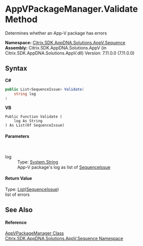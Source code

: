 # AppVPackageManager.Validate Method 
 

Determines whether an App-V package has errors

**Namespace:**&nbsp;<a href="87a123ce-ec99-68d7-05dc-6edaf29918a9">Citrix.SDK.AppDNA.Solutions.AppV.Sequence</a><br />**Assembly:**&nbsp;Citrix.SDK.AppDNA.Solutions.AppV (in Citrix.SDK.AppDNA.Solutions.AppV.dll) Version: 7.11.0.0 (7.11.0.0)

## Syntax

**C#**
```csharp
public List<SequenceIssue> Validate(
	string log
)
```

**VB**
```vbnet
Public Function Validate ( 
	log As String
) As List(Of SequenceIssue)
```


#### Parameters
&nbsp;<dl><dt>log</dt><dd>Type: <a href="http://msdn2.microsoft.com/en-us/library/s1wwdcbf" target="_blank">System.String</a><br />App-V package's log as list of <a href="aa3f9c45-1f71-0b7f-9faa-74d5d9d28835">SequenceIssue</a></dd></dl>

#### Return Value
Type: <a href="http://msdn2.microsoft.com/en-us/library/6sh2ey19" target="_blank">List</a>(<a href="aa3f9c45-1f71-0b7f-9faa-74d5d9d28835">SequenceIssue</a>)<br />list of errors

## See Also


#### Reference
<a href="7b923b59-3883-ce9f-9204-88cda101a187">AppVPackageManager Class</a><br /><a href="87a123ce-ec99-68d7-05dc-6edaf29918a9">Citrix.SDK.AppDNA.Solutions.AppV.Sequence Namespace</a><br />